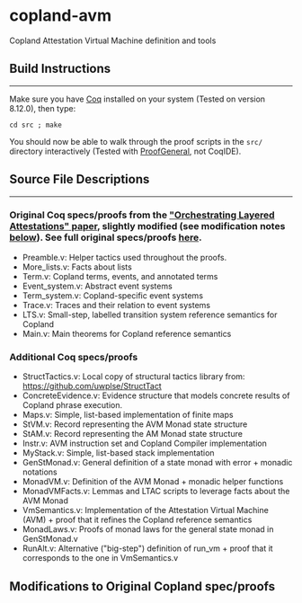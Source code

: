 # copland-avm
Copland Attestation Virtual Machine definition and tools

## Build Instructions
---

Make sure you have [Coq](https://coq.inria.fr/opam-using.html) installed on your system (Tested on version 8.12.0), then type:

`cd src ; make`

You should now be able to walk through the proof scripts in the `src/` directory interactively (Tested with [ProofGeneral](https://proofgeneral.github.io/), not CoqIDE).

## Source File Descriptions
---

### Original Coq specs/proofs from the ["Orchestrating Layered Attestations" paper](https://ku-sldg.github.io/copland///resources/copland-post-2019.pdf), slightly modified (see modification notes [below](#Modifications-to-Original-Copland-spec/proofs)).  See full original specs/proofs [here](https://ku-sldg.github.io/copland/software.html).
* Preamble.v:  Helper tactics used throughout the proofs.
* More_lists.v:  Facts about lists
* Term.v:  Copland terms, events, and annotated terms
* Event_system.v:  Abstract event systems
* Term_system.v:  Copland-specific event systems
* Trace.v:  Traces and their relation to event systems
* LTS.v:  Small-step, labelled transition system reference semantics for Copland
* Main.v:  Main theorems for Copland reference semantics


### Additional Coq specs/proofs
* StructTactics.v:  Local copy of structural tactics library from:  https://github.com/uwplse/StructTact
* ConcreteEvidence.v:  Evidence structure that models concrete results of Copland phrase execution.  
* Maps.v:  Simple, list-based implementation of finite maps
* StVM.v:  Record representing the AVM Monad state structure
* StAM.v:  Record representing the AM Monad state structure
* Instr.v:  AVM instruction set and Copland Compiler implementation
* MyStack.v:  Simple, list-based stack implementation
* GenStMonad.v:  General definition of a state monad with error + monadic notations
* MonadVM.v:  Definition of the AVM Monad + monadic helper functions
* MonadVMFacts.v:  Lemmas and LTAC scripts to leverage facts about the AVM Monad
* VmSemantics.v:  Implementation of the Attestation Virtual Machine (AVM) + proof that it refines the Copland reference semantics
* MonadLaws.v:  Proofs of monad laws for the general state monad in GenStMonad.v
* RunAlt.v:  Alternative ("big-step") definition of run\_vm + proof that it corresponds to the one in VmSemantics.v

## Modifications to Original Copland spec/proofs